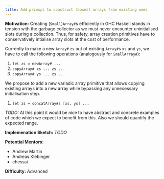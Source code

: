 ```yaml
---
title: Add primops to construct (boxed) arrays from existing ones
---
```


**Motivation:** Creating (`Small`)`Array#`s efficiently in GHC Haskell stands in tension with the garbage collector as we must never encounter uninitialised slots during a collection. Thus, for safety, array creation primitives have to conservatively intialise array slots at the cost of performance.

Currently to make a new `Array#` `zs` out of existing `Array#`s `xs` and `ys`, we have to call the following operations (analogously for `SmallArray#`):

1. `let zs = newArray# ...`
2. `copyArray# xs ... zs ...`
3. `copyArray# ys ... zs ...`

We propose to add a new variadic array primitive that allows copying existing arrays into a new array while bypassing any unnecessary initialisation step.

1. `let zs = concatArray#s [xs, ys] ...`

*TODO:* At this point it would be nice to have abstract and concrete examples of code which we expect to benefit from this. Also we should quantify the expected range.

**Implemenation Sketch:** *TODO*

**Potential Mentors:**

- Andrew Martin
- Andreas Klebinger
- chessai


**Difficulty:** Advanced
